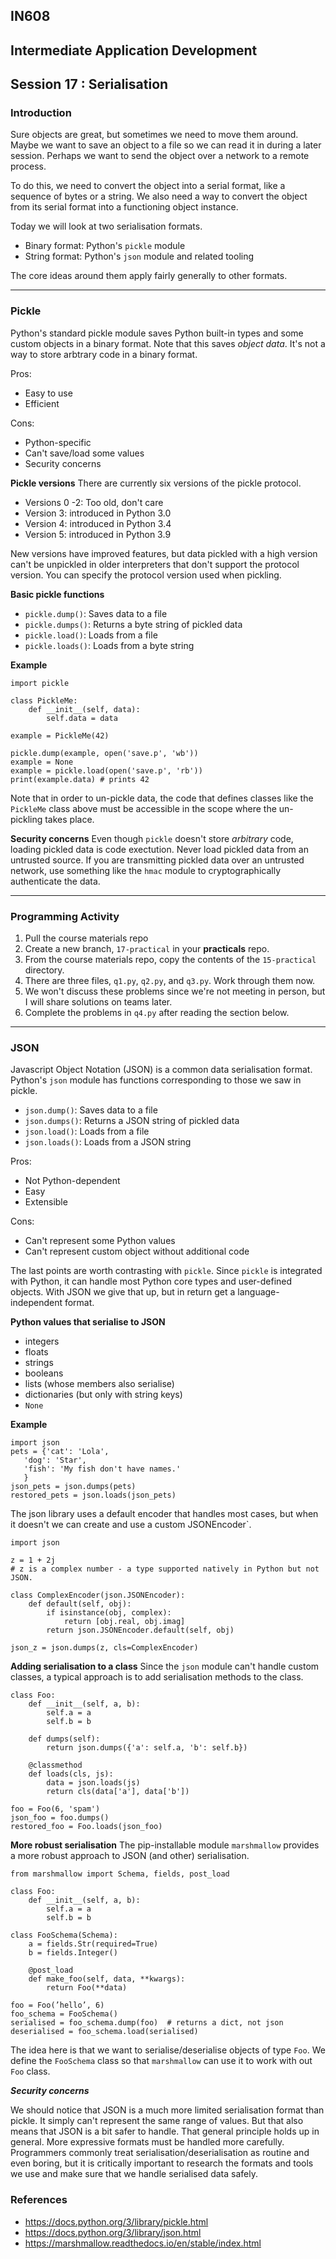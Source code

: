 ## IN608
## Intermediate Application Development

## Session 17 :  Serialisation

### Introduction
Sure objects are great, but sometimes we need to move them around. Maybe we want to save an object to a file so we can read it in during a later session. Perhaps we want to send the object over a network to a remote process.

To do this, we need to convert the object into a serial format, like a sequence of bytes or a string. We also need a way to convert the object from its serial format into a functioning object instance.

Today we will look at two serialisation formats.
  - Binary format: Python's `pickle` module
  - String format: Python's `json` module and related tooling

The core ideas around them apply fairly generally to other formats.

---

### Pickle
Python's standard pickle module saves Python built-in types and some custom objects in a binary format. Note that this saves *object data*. It's not a way to store arbtrary code in a binary format.

Pros:
  - Easy to use
  - Efficient

Cons:
  - Python-specific
  - Can't save/load some values
  - Security concerns

**Pickle versions**
There are currently six versions of the pickle protocol.
  - Versions 0 -2: Too old, don't care
  - Version 3: introduced in Python 3.0
  - Version 4: introduced in Python 3.4
  - Version 5: introduced in Python 3.9

New versions have improved features, but data pickled with a high version can't be unpickled in older interpreters that don't support the protocol version. You can specify the protocol version used when pickling.

**Basic pickle functions**
  - `pickle.dump()`: Saves data to a file
  - `pickle.dumps()`: Returns a byte string of pickled data
  - `pickle.load()`: Loads from a file
  - `pickle.loads()`: Loads from a byte string

**Example**
```
import pickle

class PickleMe:
    def __init__(self, data):
        self.data = data

example = PickleMe(42)

pickle.dump(example, open('save.p', 'wb'))
example = None
example = pickle.load(open('save.p', 'rb'))
print(example.data) # prints 42
```

Note that in order to un-pickle data, the code that defines classes like the `PickleMe` class above must be accessible in the scope where the un-pickling takes place.

**Security concerns**
Even though `pickle` doesn't store *arbitrary* code, loading pickled data is code exectution. Never load pickled data from an untrusted source. If you are transmitting pickled data over an untrusted network, use something like the `hmac` module to cryptographically authenticate the data.

---

### Programming Activity
  1. Pull the course materials repo
  2. Create a new branch, `17-practical` in your **practicals** repo.
  3. From the course materials repo, copy the contents of the `15-practical` directory.
  4. There are three files, `q1.py`, `q2.py`,  and `q3.py`. Work through them now.
  5. We won't discuss these problems since we're not meeting in person, but I will share solutions on teams later.
  6. Complete the problems in `q4.py` after reading the section below.

---

### JSON 

Javascript Object Notation (JSON) is a common data serialisation format. Python's `json` module has functions corresponding to those we saw in pickle.
  - `json.dump()`: Saves data to a file
  - `json.dumps()`: Returns a JSON string of pickled data
  - `json.load()`: Loads from a file
  - `json.loads()`: Loads from a JSON string

Pros:
  - Not Python-dependent
  - Easy
  - Extensible

Cons: 
  - Can't represent some Python values
  - Can't represent custom object without additional code

The last points are worth contrasting with `pickle`. Since `pickle` is integrated with Python, it can handle most Python core types and user-defined objects. With JSON we give that up, but in return get a language-independent format.

**Python values that serialise to JSON**
  - integers
  - floats
  - strings
  - booleans
  - lists (whose members also serialise)
  - dictionaries (but only with string keys)
  - `None`

**Example**
```
import json
pets = {'cat': 'Lola',
   'dog': 'Star',
   'fish': 'My fish don't have names.'
   }
json_pets = json.dumps(pets)
restored_pets = json.loads(json_pets)
```

The json library uses a default encoder that handles most cases, but when it doesn't we can create and use a custom JSONEncoder`.

```
import json

z = 1 + 2j
# z is a complex number - a type supported natively in Python but not JSON.

class ComplexEncoder(json.JSONEncoder):
    def default(self, obj):
        if isinstance(obj, complex):
            return [obj.real, obj.imag]
        return json.JSONEncoder.default(self, obj)

json_z = json.dumps(z, cls=ComplexEncoder)
```

**Adding serialisation to a class**
Since the `json` module can't handle custom classes, a typical approach is to add serialisation methods to the class.

```
class Foo:
    def __init__(self, a, b):
        self.a = a
        self.b = b

    def dumps(self):
        return json.dumps({'a': self.a, 'b': self.b})

    @classmethod
    def loads(cls, js):
        data = json.loads(js)
        return cls(data['a'], data['b'])

foo = Foo(6, 'spam')
json_foo = foo.dumps()
restored_foo = Foo.loads(json_foo)
```

**More robust serialisation**
The pip-installable module `marshmallow` provides a more robust approach to JSON (and other) serialisation.

```
from marshmallow import Schema, fields, post_load

class Foo:
    def __init__(self, a, b):
        self.a = a
        self.b = b

class FooSchema(Schema):
    a = fields.Str(required=True)
    b = fields.Integer()

    @post_load
    def make_foo(self, data, **kwargs):
        return Foo(**data)

foo = Foo(’hello’, 6)
foo_schema = FooSchema()
serialised = foo_schema.dump(foo)  # returns a dict, not json
deserialised = foo_schema.load(serialised)
```

The idea here is that we want to serialise/deserialise objects of type `Foo`. We define the `FooSchema` class so that `marshmallow` can use it to work with out `Foo` class.

***Security concerns***

We should notice that JSON is a much more limited serialisation format than pickle. It simply can't represent the same range of values. But that also means that JSON is a bit safer to handle. That general principle holds up in general. More expressive formats must be handled more carefully. Programmers commonly treat serialisation/deserialisation as routine and even boring, but it is critically important to research the formats and tools we use and make sure that we handle serialised data safely.

### References

  - https://docs.python.org/3/library/pickle.html
  - https://docs.python.org/3/library/json.html
  - https://marshmallow.readthedocs.io/en/stable/index.html
